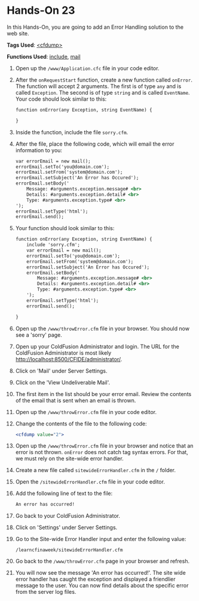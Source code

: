 # Hands-On 23

In this Hands-On, you are going to add an Error Handling solution to the web site.

**Tags Used**: [\<cfdump>](https://helpx.adobe.com/coldfusion/cfml-reference/coldfusion-tags/tags-d-e/cfdump.html)

**Functions Used**: [include](https://helpx.adobe.com/coldfusion/cfml-reference/coldfusion-tags/tags-i/cfinclude.html), [mail](https://helpx.adobe.com/coldfusion/cfml-reference/coldfusion-tags/tags-m-o/cfmail.html)

1. Open up the `/www/Application.cfc` file in your code editor.
1. After the `onRequestStart` function, create a new function called `onError`. The function will accept 2 arguments. The first is of type `any` and is called `Exception`. The second is of type `string` and is called `EventName`. Your code should look similar to this:

    ```cfml
    function onError(any Exception, string EventName) {

    }
    ```

1. Inside the function, include the file `sorry.cfm`.
1. After the file, place the following code, which will email the error information to you:

    ```cfml
    var errorEmail = new mail();
    errorEmail.setTo('you@domain.com');
    errorEmail.setFrom('system@domain.com');
    errorEmail.setSubject('An Error has Occured');
    errorEmail.setBody('
        Message: #arguments.exception.message# <br>
        Details: #arguments.exception.detail# <br>
        Type: #arguments.exception.type# <br>
    ');
    errorEmail.setType('html');
    errorEmail.send();
    ```

1. Your function should look similar to this:

    ```cfml
    function onError(any Exception, string EventName) {
        include 'sorry.cfm';
        var errorEmail = new mail();
        errorEmail.setTo('you@domain.com');
        errorEmail.setFrom('system@domain.com');
        errorEmail.setSubject('An Error has Occured');
        errorEmail.setBody('
            Message: #arguments.exception.message# <br>
            Details: #arguments.exception.detail# <br>
            Type: #arguments.exception.type# <br>
        ');
        errorEmail.setType('html');
        errorEmail.send();

    }
    ```

1. Open up the `/www/throwError.cfm` file in your browser. You should now see a 'sorry' page.
1. Open up your ColdFusion Administrator and login. The URL for the ColdFusion Administrator is most likely [http://localhost:8500/CFIDE/administrator/](http://localhost:8500/CFIDE/administrator/).
1. Click on 'Mail' under Server Settings.
1. Click on the 'View Undeliverable Mail'.
1. The first item in the list should be your error email. Review the contents of the email that is sent when an email is thrown.
1. Open up the `/www/throwError.cfm` file in your code editor.
1. Change the contents of the file to the following code:

    ```cfml
    <cfdump value="2">
    ```

1. Open up the `/www/throwError.cfm` file in your browser and notice that an error is not thrown. `onError` does not catch tag syntax errors. For that, we must rely on the site-wide error handler.
1. Create a new file called `sitewideErrorHandler.cfm` in the `/` folder.
1. Open the `/sitewideErrorHandler.cfm` file in your code editor.
1. Add the following line of text to the file:

    ```cfml
    An error has occurred!
    ```

1. Go back to your ColdFusion Administrator.
1. Click on 'Settings' under Server Settings.
1. Go to the Site-wide Error Handler input and enter the following value:

    ```
    /learncfinaweek/sitewideErrorHandler.cfm
    ```

1. Go back to the `/www/throwError.cfm` page in your browser and refresh.
1. You will now see the message 'An error has occurred!'. The site wide error handler has caught the exception and displayed a friendlier message to the user. You can now find details about the specific error from the server log files.
